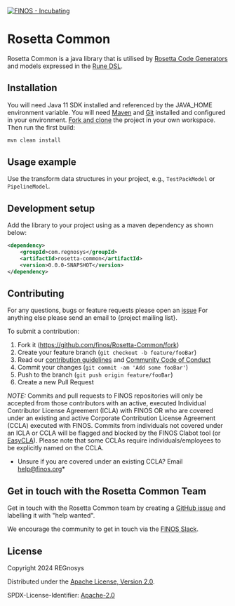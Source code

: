 [![FINOS - Incubating](https://cdn.jsdelivr.net/gh/finos/contrib-toolbox@master/images/badge-incubating.svg)](https://community.finos.org/docs/governance/Software-Projects/stages/incubating)

# Rosetta Common

Rosetta Common is a java library that is utilised by [Rosetta Code Generators](https://github.com/REGnosys/rosetta-code-generators) and models expressed in the [Rune DSL](https://github.com/finos/rune-dsl).

## Installation

You will need Java 11 SDK installed and referenced by the JAVA_HOME environment variable.
You will need [Maven](http://maven.apache.org/) and [Git](https://git-scm.com/) installed and configured in your environment.
[Fork and clone](https://help.github.com/articles/fork-a-repo) the project in your own workspace. Then run the first build:

``` sh
mvn clean install
```

## Usage example

Use the transform data structures in your project, e.g., `TestPackModel` or `PipelineModel`.

## Development setup

Add the library to your project using as a maven dependency as shown below:

``` xml
<dependency>
    <groupId>com.regnosys</groupId>
    <artifactId>rosetta-common</artifactId>
    <version>0.0.0-SNAPSHOT</version>
</dependency>
```

## Contributing
For any questions, bugs or feature requests please open an [issue](https://github.com/REGnosys/rosetta-common/issues)
For anything else please send an email to {project mailing list}.

To submit a contribution:
1. Fork it (<https://github.com/finos/Rosetta-Common/fork>)
2. Create your feature branch (`git checkout -b feature/fooBar`)
3. Read our [contribution guidelines](.github/CONTRIBUTING.md) and [Community Code of Conduct](https://www.finos.org/code-of-conduct)
4. Commit your changes (`git commit -am 'Add some fooBar'`)
5. Push to the branch (`git push origin feature/fooBar`)
6. Create a new Pull Request

_NOTE:_ Commits and pull requests to FINOS repositories will only be accepted from those contributors with an active, executed Individual Contributor License Agreement (ICLA) with FINOS OR who are covered under an existing and active Corporate Contribution License Agreement (CCLA) executed with FINOS. Commits from individuals not covered under an ICLA or CCLA will be flagged and blocked by the FINOS Clabot tool (or [EasyCLA](https://community.finos.org/docs/governance/Software-Projects/easycla)). Please note that some CCLAs require individuals/employees to be explicitly named on the CCLA.

* Unsure if you are covered under an existing CCLA? Email [help@finos.org](mailto:help@finos.org)*


## Get in touch with the Rosetta Common Team

Get in touch with the Rosetta Common team by creating a [GitHub issue](https://github.com/REGnosys/rosetta-common/issues/new) and labelling it with "help wanted".

We encourage the community to get in touch via the [FINOS Slack](https://www.finos.org/blog/finos-announces-new-community-slack).

## License

Copyright 2024 REGnosys

Distributed under the [Apache License, Version 2.0](http://www.apache.org/licenses/LICENSE-2.0).

SPDX-License-Identifier: [Apache-2.0](https://spdx.org/licenses/Apache-2.0)
